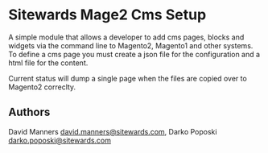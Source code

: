 Sitewards Mage2 Cms Setup
=========================

A simple module that allows a developer to add cms pages, blocks and widgets via the command line to Magento2, Magento1 and other systems.
To define a cms page you must create a json file for the configuration and a html file for the content.

Current status will dump a single page when the files are copied over to Magento2 correclty.

Authors
-------

David Manners <david.manners@sitewards.com>,
Darko Poposki <darko.poposki@sitewards.com>